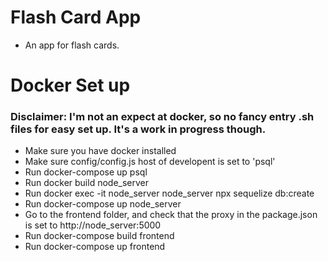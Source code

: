 # Flash Card App
* An app for flash cards.


# Docker Set up
### Disclaimer: I'm not an expect at docker, so no fancy entry .sh files for easy set up. It's a work in progress though.
* Make sure you have docker installed
* Make sure config/config.js host of developent is set to 'psql'
* Run docker-compose up psql
* Run docker build node_server
* Run docker exec -it node_server node_server npx sequelize db:create
* Run docker-compose up node_server
* Go to the frontend folder, and check that the proxy in the package.json is set to http://node_server:5000
* Run docker-compose build frontend
* Run docker-compose up frontend
